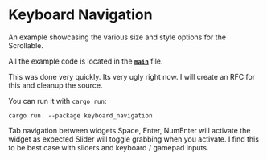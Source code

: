 # Keyboard Navigation
An example showcasing the various size and style options for the Scrollable.

All the example code is located in the __[`main`](src/main.rs)__ file.

This was done very quickly. Its very ugly right now.
I will create an RFC for this and cleanup the source.

<!-- <div align="center">
  <a href="screenshot.png">
    <img src="screenshot.png" height="640px">
  </a>
</div> -->

You can run it with `cargo run`:
```
cargo run  --package keyboard_navigation
```

Tab navigation between widgets
Space, Enter, NumEnter will activate the widget as expected
Slider will toggle grabbing when you activate. I find this to be best case with sliders and keyboard / gamepad inputs.


